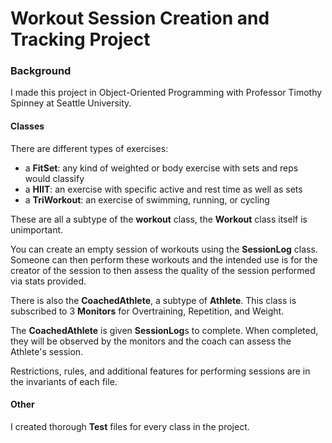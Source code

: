 # Workout Session Creation and Tracking Project

### Background
I made this project in Object-Oriented Programming 
with Professor Timothy Spinney at Seattle University.

#### Classes
There are different types of exercises:
- a **FitSet**: any kind of weighted or body exercise 
with sets and reps would classify
- a **HIIT**: an exercise with specific active and rest 
time as well as sets
- a **TriWorkout**: an exercise of swimming, running, 
or cycling

These are all a subtype of the **workout** class, the 
**Workout** class itself is unimportant.

You can create an empty session of workouts using 
the **SessionLog** class.
Someone can then perform these workouts and the 
intended use is for the creator of the session to
then assess the quality of the session performed via
stats provided. 

There is also the **CoachedAthlete**, a subtype of
**Athlete**. This class is subscribed to 3 **Monitors** 
for Overtraining, Repetition, and Weight.

The **CoachedAthlete** is given **SessionLog**s to 
complete. When completed, they will be observed by 
the monitors and the coach can assess the Athlete's 
session.

Restrictions, rules, and additional features for 
performing sessions are in the invariants of each file.

#### Other
I created thorough **Test** files for every class 
in the project.
